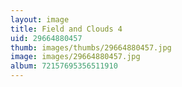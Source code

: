 ```yaml
---
layout: image
title: Field and Clouds 4
uid: 29664880457
thumb: images/thumbs/29664880457.jpg
image: images/29664880457.jpg
album: 72157695356511910
---
```


